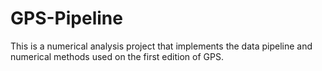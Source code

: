 # GPS-Pipeline
This is a numerical analysis project that implements the data pipeline and numerical methods used on the first edition of GPS. 

